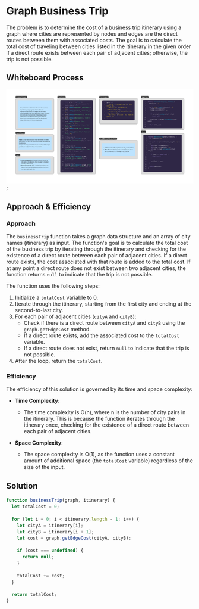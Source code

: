 # Graph Business Trip

The problem is to determine the cost of a business trip itinerary using a graph where cities are represented by nodes and edges are the direct routes between them with associated costs. The goal is to calculate the total cost of traveling between cities listed in the itinerary in the given order if a direct route exists between each pair of adjacent cities; otherwise, the trip is not possible.

## Whiteboard Process

![Graph Business Trip](../assets/graph-business-trip-whiteboard.png);

## Approach & Efficiency

### Approach

The `businessTrip` function takes a graph data structure and an array of city names (itinerary) as input. The function's goal is to calculate the total cost of the business trip by iterating through the itinerary and checking for the existence of a direct route between each pair of adjacent cities. If a direct route exists, the cost associated with that route is added to the total cost. If at any point a direct route does not exist between two adjacent cities, the function returns `null` to indicate that the trip is not possible.

The function uses the following steps:

1. Initialize a `totalCost` variable to 0.
2. Iterate through the itinerary, starting from the first city and ending at the second-to-last city.
3. For each pair of adjacent cities (`cityA` and `cityB`):
   - Check if there is a direct route between `cityA` and `cityB` using the `graph.getEdgeCost` method.
   - If a direct route exists, add the associated cost to the `totalCost` variable.
   - If a direct route does not exist, return `null` to indicate that the trip is not possible.
4. After the loop, return the `totalCost`.

### Efficiency

The efficiency of this solution is governed by its time and space complexity:

- **Time Complexity**:

  - The time complexity is O(n), where n is the number of city pairs in the itinerary. This is because the function iterates through the itinerary once, checking for the existence of a direct route between each pair of adjacent cities.

- **Space Complexity**:
  - The space complexity is O(1), as the function uses a constant amount of additional space (the `totalCost` variable) regardless of the size of the input.

## Solution

```js
function businessTrip(graph, itinerary) {
  let totalCost = 0;

  for (let i = 0; i < itinerary.length - 1; i++) {
    let cityA = itinerary[i];
    let cityB = itinerary[i + 1];
    let cost = graph.getEdgeCost(cityA, cityB);

    if (cost === undefined) {
      return null;
    }

    totalCost += cost;
  }

  return totalCost;
}
```
